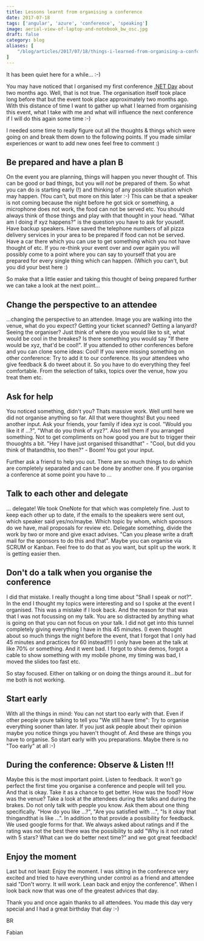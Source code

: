 ```yaml
---
title: Lessons learnt from organising a conference
date: 2017-07-18
tags: ['angular', 'azure', 'conference', 'speaking']
image: aerial-view-of-laptop-and-notebook_bw_osc.jpg
draft: false
category: blog
aliases: [
    "/blog/articles/2017/07/18/things-i-learned-from-organising-a-conference/"
]
---
```


It has been quiet here for a while... :-)

You may have noticed that I organised my first conference <a href="http://dotnetday.ch/">.NET Day</a> about two months ago. Well, that is not true. The organisation itself took place long before that but the event took place approximately two months ago. With this distance of time I want to gather up what I learned from organising this event, what I take with me and what will influence the next conference if I will do this again some time :-)

I needed some time to really figure out all the thoughts & things which were going on and break them down to the following points. If you made similar experiences or want to add new ones feel free to comment :)

## Be prepared and have a plan B

On the event you are planning, things will happen you never thought of. This can be good or bad things, but you will _not_ be prepared of them. So what you can do is starting early (!) and thinking of any possible situation which may happen. (You can't, but more on this later :-) This can be that a speaker is not coming because the night before he got sick or something, a microphone does not work, the food can not be served etc. You should always think of those things and play with that thought in your head. "What am I doing if xyz happens?" is the question you have to ask for youself. Have backup speakers. Have saved the telephone numbers of all pizza delivery services in your area to be prepared if food can not be served. Have a car there which you can use to get something which you not have thought of etc. If you re-think your event over and over again you will possibly come to a point where you can say to yourself that you are prepared for every single thing which can happen. (Which you can't, but you did your best here :)

So make that a little easier and taking this thought of being prepared further we can take a look at the next point...

## Change the perspective to an attendee

...changing the perspective to an attendee. Image you are walking into the venue, what do you expect? Getting your ticket scanned? Getting a lanyard? Seeing the organiser? Just think of where do you would like to sit, what would be cool in the breakes? Is there something you would say "If there would be xyz, that'd be cool!". If you attended to other conferences before and you can clone some ideas: Cool! If you were missing something on other conference: Try to add it to our conference. Its your attendees who give feedback & do tweet about it. So you have to do everything they feel comfortable. From the selection of talks, topics over the venue, how you treat them etc.

## Ask for help

You noticed something, didn't you? Thats massive work. Well until here we did not organise anything so far. All that were thoughts! But you need another input. Ask your friends, your family if idea xyz is cool. "Would you like it if ...?", "What do you think of xyz?". Also tell them if you arranged something. Not to get compliments on how good you are but to trigger their thouoghts a bit. "Hey I have just organised thisandthat" - "Cool, but did you think of thatandthis, too then?" - Boom! You got your input.

Further ask a friend to help you out. There are so much things to do which are completely separated and can be done by another one. If you organise a conference at some point you have to ...

## Talk to each other and delegate

... delegate! We took OneNote for that which was completely fine. Just to keep each other up to date, if the emails to the speakers were sent out, which speaker said yes/no/maybe. Which topic by whom, which sponsors do we have, mail proposals for review etc. Delegate something, divide the work by two or more and give exact advises. "Can you please write a draft mail for the sponsors to do this and that". Maybe you can organise via SCRUM or Kanban. Feel free to do that as you want, but split up the work. It is getting easier then.

## Don't do a talk when you organise the conference

I did that mistake. I really thought a long time about "Shall I speak or not?". In the end I thought my topics were interesting and so I spoke at the event I organised. This was a mistake if I look back. And the reason for that was that I was not focussing on my talk. You are so distracted by anything what is going on that you can not focus on your talk. I did not get into this tunnel completely giving everything I have in this 45 minutes. (I even thought about so much things the night before the event, that I forgot that I only had 45 minutes and practices for 60 instead!!!) I only have been at the talk at like 70% or something. And it went bad. I forgot to show demos, forgot a cable to show something with my mobile phone, my timing was bad, I moved the slides too fast etc.

So stay focused. Either on talking or on doing the things around it...but for me both is not working.

## Start early

With all the things in mind: You can not start too early with that. Even if other people youre talking to tell you "We still have time": Try to organise everything sooner than later. If you just ask people about their opinion maybe you notice things you haven't thought of. And these are things you have to organise. So start early with you preparations. Maybe there is no "Too early" at all :-)

## During the conference: Observe & Listen !!!

Maybe this is the most important point. Listen to feedback. It won't go perfect the first time you organise a conference and people will tell you. And that is okay. Take it as a chance to get better. How was the food? How was the venue? Take a look at the attendees during the talks and during the brakes. Do not only talk with people you know. Ask them about one thing specifically. "How do you like ...?", "Are you satisfied with ...", "Is it okay that thingandthat is like ...". In addition to that provide a possibility for feedback. We used google forms for that. We always asked about ratings and if the rating was not the best there was the possibility to add "Why is it not rated with 5 stars? What can we do better next time?" and we got great feedback!

## Enjoy the moment

Last but not least: Enjoy the moment. I was sitting in the conference very excited and tried to have everything under control as a friend and attendee said "Don't worry. It will work. Lean back and enjoy the conference". When I look back now that was one of the greatest advices that day.

Thank you and once again thanks to all attendees. You made this day very special and I had a great birthday that day :-)

BR

Fabian
